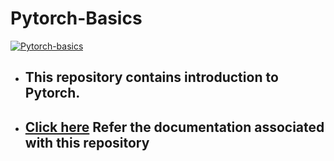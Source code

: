 # Pytorch-Basics

[![Pytorch-basics](https://socialify.git.ci/c17hawke/Pytorch-basics/image?forks=1&issues=1&language=1&name=1&owner=1&pattern=Brick%20Wall&pulls=1&stargazers=1&theme=Dark)](https://sushantsur23.github.io/Pytorch-basics/)
<!-- 
[![](./assets/screenshot.png)](https://sushantsur23.github.io/Pytorch-basics/) -->

* ## This repository contains introduction to Pytorch. 
* ## [Click here](https://sushantsur23.github.io/Pytorch_basics/) Refer the documentation associated with this repository